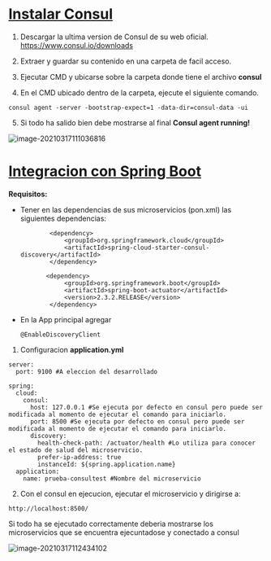# <u>**Instalar Consul**</u>

1) Descargar la ultima version de Consul de su web oficial.
https://www.consul.io/downloads

2) Extraer y guardar su contenido en una carpeta de facil acceso.

3) Ejecutar CMD y ubicarse sobre la carpeta donde tiene el archivo **consul**

4) En el CMD ubicado dentro de la carpeta, ejecute el siguiente comando.

```
consul agent -server -bootstrap-expect=1 -data-dir=consul-data -ui
```

5) Si todo ha salido bien debe mostrarse al final **Consul agent running!**

![image-20210317111036816](C:\Users\PC-5CDO35C7T9\AppData\Roaming\Typora\typora-user-images\image-20210317111036816.png)

# **<u>Integracion con Spring Boot</u>**

**Requisitos:**

- Tener en las dependencias de sus microservicios (pon.xml) las siguientes dependencias:

  ```
          <dependency>
              <groupId>org.springframework.cloud</groupId>
              <artifactId>spring-cloud-starter-consul-discovery</artifactId>
          </dependency>
          
         <dependency>
              <groupId>org.springframework.boot</groupId>
              <artifactId>spring-boot-actuator</artifactId>
              <version>2.3.2.RELEASE</version>
          </dependency>
  ```

- En la App principal agregar

  ```
  @EnableDiscoveryClient
  ```

1) Configuracion **application.yml**

```
server:
  port: 9100 #A eleccion del desarrollado

spring:
  cloud:
    consul:
      host: 127.0.0.1 #Se ejecuta por defecto en consul pero puede ser modificada al momento de ejecutar el comando para iniciarlo.
      port: 8500 #Se ejecuta por defecto en consul pero puede ser modificada al momento de ejecutar el comando para iniciarlo.
      discovery:
        health-check-path: /actuator/health #Lo utiliza para conocer el estado de salud del microservicio.
        prefer-ip-address: true
        instanceId: ${spring.application.name}
  application:
    name: prueba-consultest #Nombre del microservicio
```

2) Con el consul en ejecucion, ejecutar el microservicio y dirigirse a:

```
http://localhost:8500/
```

Si todo ha se ejecutado correctamente  deberia mostrarse los microservicios que se encuentra ejecuntadose y conectado a consul

![image-20210317112434102](C:\Users\PC-5CDO35C7T9\AppData\Roaming\Typora\typora-user-images\image-20210317112434102.png)

